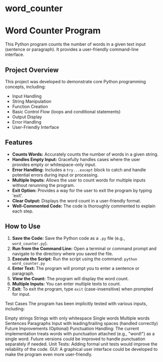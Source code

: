 # word_counter
# Word Counter Program

This Python program counts the number of words in a given text input (sentence or paragraph). It provides a user-friendly command-line interface.

## Project Overview

This project was developed to demonstrate core Python programming concepts, including:

* Input Handling
* String Manipulation
* Function Creation
* Basic Control Flow (loops and conditional statements)
* Output Display
* Error Handling
* User-Friendly Interface

## Features

* **Counts Words:** Accurately counts the number of words in a given string.
* **Handles Empty Input:** Gracefully handles cases where the user provides empty or whitespace-only input.
* **Error Handling:** Includes a `try...except` block to catch and handle potential errors during input or processing.
* **Multiple Inputs:** Allows the user to count words for multiple inputs without rerunning the program.
* **Exit Option:** Provides a way for the user to exit the program by typing 'exit'.
* **Clear Output:** Displays the word count in a user-friendly format.
* **Well-Commented Code:**  The code is thoroughly commented to explain each step.

## How to Use

1. **Save the Code:** Save the Python code as a `.py` file (e.g., `word_counter.py`).
2. **Run from the Command Line:** Open a terminal or command prompt and navigate to the directory where you saved the file.
3. **Execute the Script:** Run the script using the command: `python word_counter.py`
4. **Enter Text:** The program will prompt you to enter a sentence or paragraph.
5. **View the Count:** The program will display the word count.
6. **Multiple Inputs:** You can enter multiple texts to count.
7. **Exit:** To exit the program, type `exit` (case-insensitive) when prompted for input.


Test Cases
The program has been implicitly tested with various inputs, including:

Empty strings
Strings with only whitespace
Single words
Multiple words
Sentences
Paragraphs
Input with leading/trailing spaces (handled correctly)
Future Improvements (Optional)
Punctuation Handling: The current implementation treats words with punctuation attached (e.g., "word!") as a single word. Future versions could be improved to handle punctuation separately if needed.
Unit Tests: Adding formal unit tests would improve the reliability of the code.
GUI: A graphical user interface could be developed to make the program even more user-friendly.
